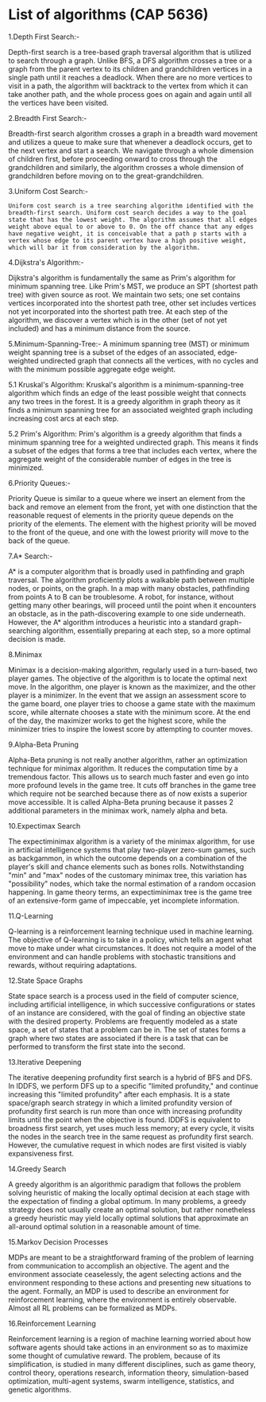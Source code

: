 # List of algorithms (CAP 5636)

1.Depth First Search:-

  Depth-first search is a tree-based graph traversal algorithm that is utilized to search through a graph. Unlike BFS, a DFS algorithm crosses a tree or a graph from the parent vertex to its children and grandchildren vertices in a single path until it reaches a deadlock. When there are no more vertices to visit in a path, the algorithm will backtrack to the vertex from which it can take another path, and the whole process goes on again and again until all the vertices have been visited.

2.Breadth First Search:-

  Breadth-first search algorithm crosses a graph in a breadth ward movement and utilizes a queue to make sure that whenever a deadlock occurs, get to the next vertex and start a search. We navigate through a whole dimension of children first, before proceeding onward to cross through the grandchildren and similarly, the algorithm crosses a whole dimension of grandchildren before moving on to the great-grandchildren.

3.Uniform Cost Search:-

    Uniform cost search is a tree searching algorithm identified with the breadth-first search. Uniform cost search decides a way to the goal state that has the lowest weight. The algorithm assumes that all edges weight above equal to or above to 0. On the off chance that any edges have negative weight, it is conceivable that a path p starts with a vertex whose edge to its parent vertex have a high positive weight, which will bar it from consideration by the algorithm.

4.Dijkstra's Algorithm:-

  Dijkstra's algorithm is fundamentally the same as Prim's algorithm for minimum spanning tree. Like Prim's MST, we produce an SPT (shortest path tree) with given source as root. We maintain two sets; one set contains vertices incorporated into the shortest path tree, other set includes vertices not yet incorporated into the shortest path tree. At each step of the algorithm, we discover a vertex which is in the other (set of not yet included) and has a minimum distance from the source.

5.Minimum-Spanning-Tree:-
  A minimum spanning tree (MST) or minimum weight spanning tree is a subset of the edges of an associated, edge-weighted undirected graph that connects all the vertices, with no cycles and with the minimum possible aggregate edge weight.

  5.1 Kruskal's Algorithm:
    Kruskal's algorithm is a minimum-spanning-tree algorithm which finds an edge of the least possible weight that connects any two trees in the forest. It is a greedy algorithm in graph theory as it finds a minimum spanning tree for an associated weighted graph including increasing cost arcs at each step.

  5.2 Prim's Algorithm:
    Prim's algorithm is a greedy algorithm that finds a minimum spanning tree for a weighted undirected graph. This means it finds a subset of the edges that forms a tree that includes each vertex, where the aggregate weight of the considerable number of edges in the tree is minimized.

6.Priority Queues:-

  Priority Queue is similar to a queue where we insert an element from the back and remove an element from the front, yet with one distinction that the reasonable request of elements in the priority queue depends on the priority of the elements. The element with the highest priority will be moved to the front of the queue, and one with the lowest priority will move to the back of the queue.

7.A* Search:-

  A* is a computer algorithm that is broadly used in pathfinding and graph traversal. The algorithm proficiently plots a walkable path between multiple nodes, or points, on the graph. In a map with many obstacles, pathfinding from points A to B can be troublesome. A robot, for instance, without getting many other bearings, will proceed until the point when it encounters an obstacle, as in the path-discovering example to one side underneath. However, the A* algorithm introduces a heuristic into a standard graph-searching algorithm, essentially preparing at each step, so a more optimal decision is made.

8.Minimax

  Minimax is a decision-making algorithm, regularly used in a turn-based, two player games. The objective of the algorithm is to locate the optimal next move. In the algorithm, one player is known as the maximizer, and the other player is a minimizer. In the event that we assign an assessment score to the game board, one player tries to choose a game state with the maximum score, while alternate chooses a state with the minimum score. At the end of the day, the maximizer works to get the highest score, while the minimizer tries to inspire the lowest score by attempting to counter moves.

9.Alpha-Beta Pruning

  Alpha-Beta pruning is not really another algorithm, rather an optimization technique for minimax algorithm. It reduces the computation time by a tremendous factor. This allows us to search much faster and even go into more profound levels in the game tree. It cuts off branches in the game tree which require not be searched because there as of now exists a superior move accessible. It is called Alpha-Beta pruning because it passes 2 additional parameters in the minimax work, namely alpha and beta.

10.Expectimax Search

  The expectiminimax algorithm is a variety of the minimax algorithm, for use in artificial intelligence systems that play two-player zero-sum games, such as backgammon, in which the outcome depends on a combination of the player's skill and chance elements such as bones rolls. Notwithstanding "min" and "max" nodes of the customary minimax tree, this variation has "possibility" nodes, which take the normal estimation of a random occasion happening. In game theory terms, an expectiminimax tree is the game tree of an extensive-form game of impeccable, yet incomplete information.

11.Q-Learning

  Q-learning is a reinforcement learning technique used in machine learning. The objective of Q-learning is to take in a policy, which tells an agent what move to make under what circumstances. It does not require a model of the environment and can handle problems with stochastic transitions and rewards, without requiring adaptations.

12.State Space Graphs

  State space search is a process used in the field of computer science, including artificial intelligence, in which successive configurations or states of an instance are considered, with the goal of finding an objective state with the desired property. Problems are frequently modeled as a state space, a set of states that a problem can be in. The set of states forms a graph where two states are associated if there is a task that can be performed to transform the first state into the second.

13.Iterative Deepening

  The iterative deepening profundity first search is a hybrid of BFS and DFS. In IDDFS, we perform DFS up to a specific "limited profundity," and continue increasing this "limited profundity" after each emphasis. It is a state space/graph search strategy in which a limited profundity version of profundity first search is run more than once with increasing profundity limits until the point when the objective is found. IDDFS is equivalent to broadness first search, yet uses much less memory; at every cycle, it visits the nodes in the search tree in the same request as profundity first search. However, the cumulative request in which nodes are first visited is viably expansiveness first.

14.Greedy Search

  A greedy algorithm is an algorithmic paradigm that follows the problem solving heuristic of making the locally optimal decision at each stage with the expectation of finding a global optimum. In many problems, a greedy strategy does not usually create an optimal solution, but rather nonetheless a greedy heuristic may yield locally optimal solutions that approximate an all-around optimal solution in a reasonable amount of time.

15.Markov Decision Processes

  MDPs are meant to be a straightforward framing of the problem of learning from communication to accomplish an objective. The agent and the environment associate ceaselessly, the agent selecting actions and the environment responding to these actions and presenting new situations to the agent. Formally, an MDP is used to describe an environment for reinforcement learning, where the environment is entirely observable. Almost all RL problems can be formalized as MDPs.

16.Reinforcement Learning

  Reinforcement learning is a region of machine learning worried about how software agents should take actions in an environment so as to maximize some thought of cumulative reward. The problem, because of its simplification, is studied in many different disciplines, such as game theory, control theory, operations research, information theory, simulation-based optimization, multi-agent systems, swarm intelligence, statistics, and genetic algorithms.
